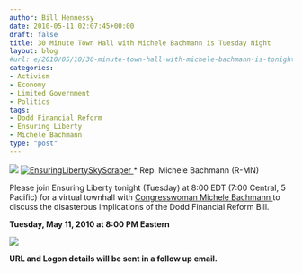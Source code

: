 ```yaml
---
author: Bill Hennessy
date: 2010-05-11 02:07:45+00:00
draft: false
title: 30 Minute Town Hall with Michele Bachmann is Tuesday Night
layout: blog
#url: e/2010/05/10/30-minute-town-hall-with-michele-bachmann-is-tonight/
categories:
- Activism
- Economy
- Limited Government
- Politics
tags:
- Dodd Financial Reform
- Ensuring Liberty
- Michele Bachmann
type: "post"
---
```


![](https://libertycaucus.net/images/header_v2.jpg)
[![EnsuringLibertySkyScraper](https://hennessysview.com/wp-content/uploads/2010/05/EnsuringLibertySkyScraper_thumb1.jpg)
](https://hennessysview.com/wp-content/uploads/2010/05/EnsuringLibertySkyScraper1.jpg)*
Rep. Michele Bachmann (R-MN)

 

Please join Ensuring Liberty tonight (Tuesday) at 8:00 EDT (7:00 Central, 5 Pacific) for a virtual townhall with [Congresswoman Michele Bachmann ](https://www.michelebachmann.com/)to discuss the disasterous implications of the Dodd Financial Reform Bill.

 

**Tuesday, May 11, 2010 at 8:00 PM Eastern**

[![](https://libertycaucus.net/images/cooltext457646549.png)
](https://events.constantcontact.com/register/event?oeidk=a07e2vnt2jgfd8c9ed7)  

    
**URL and Logon details will be sent in a follow up email.**
